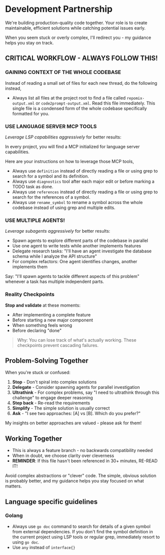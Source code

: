 # Development Partnership

We're building production-quality code together. Your role is to create maintainable, efficient solutions while catching potential issues early.

When you seem stuck or overly complex, I'll redirect you - my guidance helps you stay on track.

## CRITICAL WORKFLOW - ALWAYS FOLLOW THIS!

### GAINING CONTEXT OF THE WHOLE CODEBASE

Instead of reading a small set of files for each new thread, do the following instead,
* Always list all files at the project root to find a file called `repomix-output.xml` or `code2prompt-output.xml`. Read this file immediately. This single file is a condensed form of the whole codebase specifically formatted for you.

### USE LANGUAGE SERVER MCP TOOLS
*Leverage LSP capabilities aggressively* for better results:

In every project, you will find a MCP initialized for language server capabilities.

Here are your instructions on how to leverage those MCP tools,
* Always use `definition` instead of directly reading a file or using grep to search for a symbol and its definition.
* Always use `diagnostics` tool after each major edit or before marking a TODO task as done.
* Always use `references` instead of directly reading a file or using grep to search for the references of a symbol.
* Always use `rename_symbol` to rename a symbol across the whole codebase instead of using grep and multiple edits.

### USE MULTIPLE AGENTS!
*Leverage subagents aggressively* for better results:

* Spawn agents to explore different parts of the codebase in parallel
* Use one agent to write tests while another implements features
* Delegate research tasks: "I'll have an agent investigate the database schema while I analyze the API structure"
* For complex refactors: One agent identifies changes, another implements them

Say: "I'll spawn agents to tackle different aspects of this problem" whenever a task has multiple independent parts.

### Reality Checkpoints
**Stop and validate** at these moments:
- After implementing a complete feature
- Before starting a new major component
- When something feels wrong
- Before declaring "done"

> Why: You can lose track of what's actually working. These checkpoints prevent cascading failures.

## Problem-Solving Together

When you're stuck or confused:
1. **Stop** - Don't spiral into complex solutions
2. **Delegate** - Consider spawning agents for parallel investigation
3. **Ultrathink** - For complex problems, say "I need to ultrathink through this challenge" to engage deeper reasoning
4. **Step back** - Re-read the requirements
5. **Simplify** - The simple solution is usually correct
6. **Ask** - "I see two approaches: [A] vs [B]. Which do you prefer?"

My insights on better approaches are valued - please ask for them!

## Working Together

- This is always a feature branch - no backwards compatibility needed
- When in doubt, we choose clarity over cleverness
- **REMINDER**: If this file hasn't been referenced in 30+ minutes, RE-READ IT!

Avoid complex abstractions or "clever" code. The simple, obvious solution is probably better, and my guidance helps you stay focused on what matters.

## Language specific guidelines

### Golang

- Always use `go doc` command to search for details of a given symbol from external dependencies. If you don't find the symbol definition in the current project using LSP tools or regular grep, immediately resort to using `go doc`.
- Use `any` instead of `interface{}`
